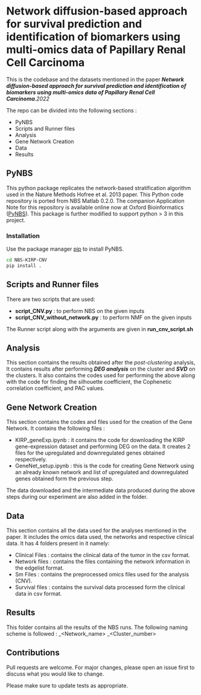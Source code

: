 # Network diffusion-based approach for survival prediction and identification of biomarkers using multi-omics data of Papillary Renal Cell Carcinoma

This is the codebase and the datasets mentioned in the paper **_Network diffusion-based approach for survival prediction and
identification of biomarkers using multi-omics data of Papillary
Renal Cell Carcinoma_**._2022_

The repo can be divided into the following sections : 
- PyNBS
- Scripts and Runner files
- Analysis
- Gene Network Creation
- Data
- Results



## PyNBS
This python package replicates the network-based stratification algorithm used in the Nature Methods Hofree et al. 2013 paper. This Python code repository is ported from NBS Matlab 0.2.0. The companion Application Note for this repository is available online now at Oxford Bioinformatics ([PyNBS][1]). This package is further modified to support python > 3 in this project.

[1]: https://github.com/idekerlab/pyNBS/wiki/Installing-pyNBS "PyNBS"

### Installation
Use the package manager [pip](https://pip.pypa.io/en/stable/) to install PyNBS. 

```bash
cd NBS-KIRP-CNV
pip install .
```
## Scripts and Runner files
There are two scripts that are used:
- **script_CNV.py** : to perform NBS on the given inputs
- **script_CNV_without_network.py** : to perform NMF on the given inputs

The Runner script along with the arguments are given in **run_cnv_script.sh**


## Analysis
This section contains the results obtained after the *post-clustering* analysis, It contains results after performing ***DEG analysis*** on the cluster and ***SVD*** on the clusters.
It also contains the codes used for performing the above along with the code for finding the silhouette coefficient, the Cophenetic correlation coefficient, and PAC values.

## Gene Network Creation
This section contains the codes and files used for the creation of the Gene Network. It contains the following files : 
- KIRP_geneExp.ipynb : it contains the code for downloading the KIRP gene-expression dataset and performing DEG on the data. It creates 2 files for the upregulated and downregulated genes obtained respectively.
- GeneNet_setup.ipynb : this is the code for creating Gene Network using an already known network and list of upregulated and downregulated genes obtained form the previous step.

The data downloaded and the intermediate data produced during the above steps during our experiment are also added in the folder.
## Data
This section contains all the data used for the analyses mentioned in the paper. It includes the omics data used, the networks and respective clinical data.
It has 4 folders present in it namely:
- Clinical Files :  contains the clinical data of the tumor in the csv format.
- Network files  : contains the files containing the network information in the edgelist format.
- Sm Files : contains the preprocessed omics files used for the analysis (CNV).
- Survival files : contains the survival data processed form the clinical data in csv format.

## Results
This folder contains all the results of the NBS runs. The following naming scheme is followed : <Omic>_<Network_name> _<Cluster_number> 


## Contributions
Pull requests are welcome. For major changes, please open an issue first to discuss what you would like to change.

Please make sure to update tests as appropriate.

